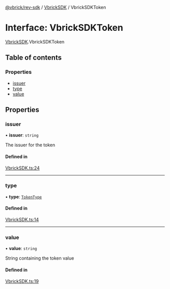 [@vbrick/rev-sdk](../README.md) / [VbrickSDK](../modules/VbrickSDK.md) / VbrickSDKToken

# Interface: VbrickSDKToken

[VbrickSDK](../modules/VbrickSDK.md).VbrickSDKToken

## Table of contents

### Properties

- [issuer](VbrickSDK.VbrickSDKToken.md#issuer)
- [type](VbrickSDK.VbrickSDKToken.md#type)
- [value](VbrickSDK.VbrickSDKToken.md#value)

## Properties

### issuer

• **issuer**: `string`

The issuer for the token

#### Defined in

[VbrickSDK.ts:24](https://github.com/vbrick/rev-sdk-js/blob/e325589/src/VbrickSDK.ts#L24)

___

### type

• **type**: [`TokenType`](../enums/VbrickSDK.TokenType.md)

#### Defined in

[VbrickSDK.ts:14](https://github.com/vbrick/rev-sdk-js/blob/e325589/src/VbrickSDK.ts#L14)

___

### value

• **value**: `string`

String containing the token value

#### Defined in

[VbrickSDK.ts:19](https://github.com/vbrick/rev-sdk-js/blob/e325589/src/VbrickSDK.ts#L19)
